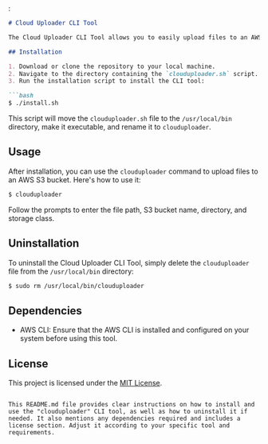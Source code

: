 :

```markdown
# Cloud Uploader CLI Tool

The Cloud Uploader CLI Tool allows you to easily upload files to an AWS S3 bucket from the command line.

## Installation

1. Download or clone the repository to your local machine.
2. Navigate to the directory containing the `clouduploader.sh` script.
3. Run the installation script to install the CLI tool:

```bash
$ ./install.sh
```

This script will move the `clouduploader.sh` file to the `/usr/local/bin` directory, make it executable, and rename it to `clouduploader`.

## Usage

After installation, you can use the `clouduploader` command to upload files to an AWS S3 bucket. Here's how to use it:

```bash
$ clouduploader
```

Follow the prompts to enter the file path, S3 bucket name, directory, and storage class.

## Uninstallation

To uninstall the Cloud Uploader CLI Tool, simply delete the `clouduploader` file from the `/usr/local/bin` directory:

```bash
$ sudo rm /usr/local/bin/clouduploader
```

## Dependencies

- AWS CLI: Ensure that the AWS CLI is installed and configured on your system before using this tool.

## License

This project is licensed under the [MIT License](LICENSE).
```

This README.md file provides clear instructions on how to install and use the "clouduploader" CLI tool, as well as how to uninstall it if needed. It also mentions any dependencies required and includes a license section. Adjust it according to your specific tool and requirements.
